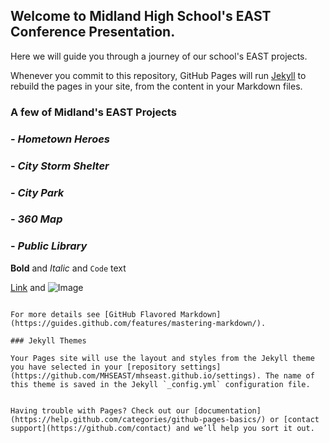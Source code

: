 ## Welcome to Midland High School's EAST Conference Presentation.

Here we will guide you through a journey of our school's EAST projects.

Whenever you commit to this repository, GitHub Pages will run [Jekyll](https://jekyllrb.com/) to rebuild the pages in your site, from the content in your Markdown files.
### A few of Midland's EAST Projects




### - *Hometown Heroes*


### - *City Storm Shelter*
<script src="//360.vizor.io/scripts/embed.js" data-vizorurl="https://360.vizor.io/embed/v/yn9jp" ></script>
### - *City Park*
<script src="//360.vizor.io/scripts/embed.js" data-vizorurl="https://360.vizor.io/embed/v/yn9jp" ></script>
### - *360 Map*
<script src="//360.vizor.io/scripts/embed.js" data-vizorurl="https://360.vizor.io/embed/v/yn9jp" ></script>
### - *Public Library*
<script src="//360.vizor.io/scripts/embed.js" data-vizorurl="https://360.vizor.io/embed/v/yn9jp" ></script>


**Bold** and _Italic_ and `Code` text

[Link](url) and ![Image](src)
```

For more details see [GitHub Flavored Markdown](https://guides.github.com/features/mastering-markdown/).

### Jekyll Themes

Your Pages site will use the layout and styles from the Jekyll theme you have selected in your [repository settings](https://github.com/MHSEAST/mhseast.github.io/settings). The name of this theme is saved in the Jekyll `_config.yml` configuration file.


Having trouble with Pages? Check out our [documentation](https://help.github.com/categories/github-pages-basics/) or [contact support](https://github.com/contact) and we’ll help you sort it out.
